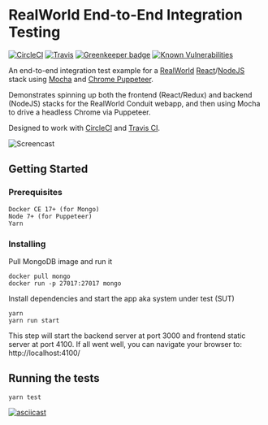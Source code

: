 # RealWorld End-to-End Integration Testing

[![CircleCI](https://circleci.com/gh/anishkny/realworld-e2e-test.svg?style=shield)](https://circleci.com/gh/anishkny/realworld-e2e-test)
[![Travis](https://img.shields.io/travis/anishkny/realworld-e2e-test/master.svg)](https://travis-ci.org/anishkny/realworld-e2e-test)
[![Greenkeeper badge](https://badges.greenkeeper.io/anishkny/realworld-e2e-test.svg)](https://greenkeeper.io/)
[![Known Vulnerabilities](https://snyk.io/test/github/anishkny/realworld-e2e-test/badge.svg)](https://snyk.io/test/github/anishkny/realworld-e2e-test)

An end-to-end integration test example for a [RealWorld](https://realworld.io) [React](https://github.com/gothinkster/react-redux-realworld-example-app)/[NodeJS](https://github.com/gothinkster/node-express-realworld-example-app) stack using [Mocha](https://mochajs.org) and [Chrome Puppeteer](https://github.com/GoogleChrome/puppeteer).

Demonstrates spinning up both the frontend (React/Redux) and backend (NodeJS) stacks for the RealWorld Conduit webapp, and then using Mocha to drive a headless Chrome via Puppeteer.

Designed to work with [CircleCI](https://circleci.com/gh/anishkny/realworld-e2e-test) and [Travis CI](https://travis-ci.org/anishkny/realworld-e2e-test).

![Screencast](https://storage.googleapis.com/realworld-e2e-test/realworld-e2e-test.mov.gif)

## Getting Started

### Prerequisites

```
Docker CE 17+ (for Mongo)
Node 7+ (for Puppeteer)
Yarn
```

### Installing

Pull MongoDB image and run it
```
docker pull mongo
docker run -p 27017:27017 mongo
```

Install dependencies and start the app aka system under test (SUT)
```
yarn
yarn run start
```
This step will start the backend server at port 3000 and frontend static server at port 4100. If all went well, you can navigate your browser to: http://localhost:4100/

## Running the tests

```
yarn test
```

[![asciicast](https://storage.googleapis.com/realworld-e2e-test/screencast-short.gif)](https://asciinema.org/a/147023?t=0)

<!---
Explain how to run the automated tests for this system

### Break down into end to end tests

Explain what these tests test and why

```
Give an example
```

### And coding style tests

Explain what these tests test and why

```
Give an example
```

## Deployment

Add additional notes about how to deploy this on a live system

## Built With

* [Dropwizard](http://www.dropwizard.io/1.0.2/docs/) - The web framework used
* [Maven](https://maven.apache.org/) - Dependency Management
* [ROME](https://rometools.github.io/rome/) - Used to generate RSS Feeds

## Contributing

Please read [CONTRIBUTING.md](https://gist.github.com/PurpleBooth/b24679402957c63ec426) for details on our code of conduct, and the process for submitting pull requests to us.

## Versioning

We use [SemVer](http://semver.org/) for versioning. For the versions available, see the [tags on this repository](https://github.com/your/project/tags).

## Authors

* **Billie Thompson** - *Initial work* - [PurpleBooth](https://github.com/PurpleBooth)

See also the list of [contributors](https://github.com/your/project/contributors) who participated in this project.

## License

This project is licensed under the MIT License - see the [LICENSE.md](LICENSE.md) file for details

## Acknowledgments

* Hat tip to anyone who's code was used
* Inspiration
* etc
--->
